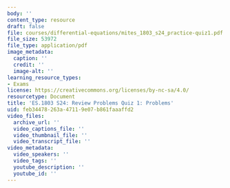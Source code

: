 ```yaml
---
body: ''
content_type: resource
draft: false
file: courses/differential-equations/mites_1803_s24_practice-quiz1.pdf
file_size: 53972
file_type: application/pdf
image_metadata:
  caption: ''
  credit: ''
  image-alt: ''
learning_resource_types:
- Exams
license: https://creativecommons.org/licenses/by-nc-sa/4.0/
resourcetype: Document
title: 'ES.1803 S24: Review Problems Quiz 1: Problems'
uid: feb34478-263a-4711-9e07-b861faaaffd2
video_files:
  archive_url: ''
  video_captions_file: ''
  video_thumbnail_file: ''
  video_transcript_file: ''
video_metadata:
  video_speakers: ''
  video_tags: ''
  youtube_description: ''
  youtube_id: ''
---
```

